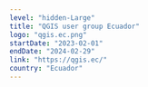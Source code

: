 ```yaml
---
level: "hidden-Large"
title: "QGIS user group Ecuador"
logo: "qgis.ec.png"
startDate: "2023-02-01"
endDate: "2024-02-29"
link: "https://qgis.ec/"
country: "Ecuador"
---
```

